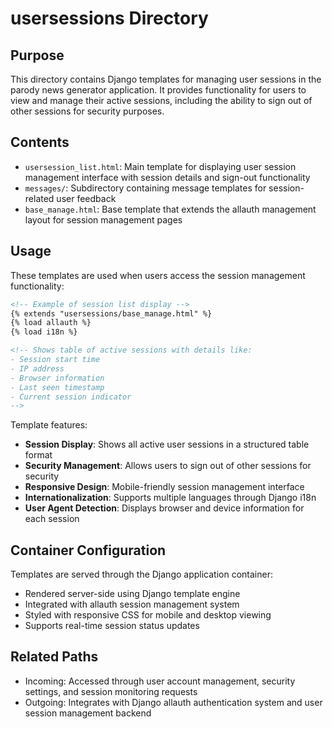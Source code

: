 
# usersessions Directory

## Purpose
This directory contains Django templates for managing user sessions in the parody news generator application. It provides functionality for users to view and manage their active sessions, including the ability to sign out of other sessions for security purposes.

## Contents
- `usersession_list.html`: Main template for displaying user session management interface with session details and sign-out functionality
- `messages/`: Subdirectory containing message templates for session-related user feedback
- `base_manage.html`: Base template that extends the allauth management layout for session management pages

## Usage
These templates are used when users access the session management functionality:

```html
<!-- Example of session list display -->
{% extends "usersessions/base_manage.html" %}
{% load allauth %}
{% load i18n %}

<!-- Shows table of active sessions with details like:
- Session start time
- IP address 
- Browser information
- Last seen timestamp
- Current session indicator
-->
```

Template features:
- **Session Display**: Shows all active user sessions in a structured table format
- **Security Management**: Allows users to sign out of other sessions for security
- **Responsive Design**: Mobile-friendly session management interface
- **Internationalization**: Supports multiple languages through Django i18n
- **User Agent Detection**: Displays browser and device information for each session

## Container Configuration
Templates are served through the Django application container:
- Rendered server-side using Django template engine
- Integrated with allauth session management system
- Styled with responsive CSS for mobile and desktop viewing
- Supports real-time session status updates

## Related Paths
- Incoming: Accessed through user account management, security settings, and session monitoring requests
- Outgoing: Integrates with Django allauth authentication system and user session management backend

